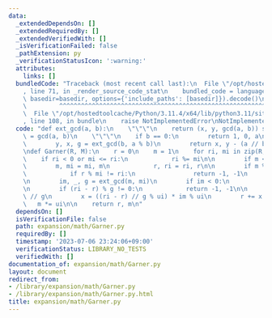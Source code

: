 ```yaml
---
data:
  _extendedDependsOn: []
  _extendedRequiredBy: []
  _extendedVerifiedWith: []
  _isVerificationFailed: false
  _pathExtension: py
  _verificationStatusIcon: ':warning:'
  attributes:
    links: []
  bundledCode: "Traceback (most recent call last):\n  File \"/opt/hostedtoolcache/Python/3.11.4/x64/lib/python3.11/site-packages/onlinejudge_verify/documentation/build.py\"\
    , line 71, in _render_source_code_stat\n    bundled_code = language.bundle(stat.path,\
    \ basedir=basedir, options={'include_paths': [basedir]}).decode()\n          \
    \         ^^^^^^^^^^^^^^^^^^^^^^^^^^^^^^^^^^^^^^^^^^^^^^^^^^^^^^^^^^^^^^^^^^^^^^^^^^^^^^^^^\n\
    \  File \"/opt/hostedtoolcache/Python/3.11.4/x64/lib/python3.11/site-packages/onlinejudge_verify/languages/python.py\"\
    , line 108, in bundle\n    raise NotImplementedError\nNotImplementedError\n"
  code: "def ext_gcd(a, b):\n    \"\"\"\n    return (x, y, gcd(a, b)) s.t. ax + by\
    \ = gcd(a, b)\n    \"\"\"\n    if b == 0:\n        return 1, 0, a\n    else:\n\
    \        y, x, g = ext_gcd(b, a % b)\n        return x, y - (a // b) * x, g\n\n\
    \ndef Garner(R, M):\n    r = 0\n    m = 1\n    for ri, mi in zip(R, M):\n    \
    \    if ri < 0 or mi <= ri:\n            ri %= mi\n\n        if m < mi:\n    \
    \        m, mi = mi, m\n            r, ri = ri, r\n\n        if m % mi == 0:\n\
    \            if r % mi != ri:\n                return -1, -1\n            continue\n\
    \n        im, _, g = ext_gcd(m, mi)\n        if im < 0:\n            im += mi\n\
    \n        if (ri - r) % g != 0:\n            return -1, -1\n\n        ui = mi\
    \ // g\n        x = ((ri - r) // g % ui) * im % ui\n        r += x * m\n     \
    \   m *= ui\n\n    return r, m\n"
  dependsOn: []
  isVerificationFile: false
  path: expansion/math/Garner.py
  requiredBy: []
  timestamp: '2023-07-06 23:24:06+09:00'
  verificationStatus: LIBRARY_NO_TESTS
  verifiedWith: []
documentation_of: expansion/math/Garner.py
layout: document
redirect_from:
- /library/expansion/math/Garner.py
- /library/expansion/math/Garner.py.html
title: expansion/math/Garner.py
---
```

